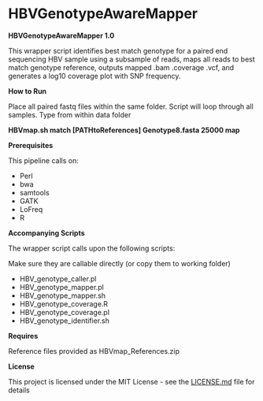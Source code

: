 # HBVGenotypeAwareMapper

<strong>HBVGenotypeAwareMapper 1.0</strong>

This wrapper script identifies best match genotype for a paired end sequencing HBV sample using a subsample of reads, maps all reads to best match genotype reference, outputs mapped .bam .coverage .vcf, and generates a log10 coverage plot with SNP frequency.  


<strong>How to Run</strong>

Place all paired fastq files within the same folder. Script will loop through all samples. 
Type from within data folder

<strong>HBVmap.sh <space><space>  match  <space><space> [PATHtoReferences]  <space><space> Genotype8.fasta <space><space>  25000 <space><space>  map</strong>

<strong>Prerequisites</strong>

<p>This pipeline calls on:</p>
<ul>
<li>Perl</li>
<li>bwa</li>
<li>samtools</li>
<li>GATK</li>
<li>LoFreq</li>
<li>R</li>
</ul>

<strong>Accompanying Scripts</strong>

<p>The wrapper script calls upon the following scripts:</p>
<p>Make sure they are callable directly (or copy them to working folder)</p>
<ul>
<li>HBV_genotype_caller.pl</li>
<li>HBV_genotype_mapper.pl</li> 
<li>HBV_genotype_mapper.sh</li>
<li>HBV_genotype_coverage.R</li> 
<li>HBV_genotype_coverage.pl</li> 
<li>HBV_genotype_identifier.sh</li> 
</ul>

<strong>Requires</strong>
<p>Reference files provided as HBVmap_References.zip</p>

<strong>License</strong>

This project is licensed under the MIT License - see the [LICENSE.md](LICENSE.md) file for details
